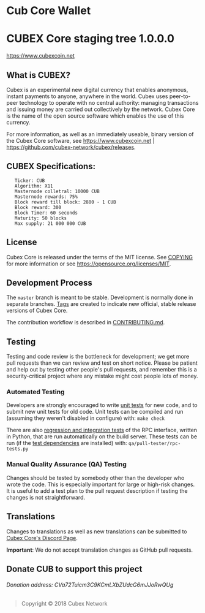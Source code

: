 # Cub Core Wallet

CUBEX Core staging tree 1.0.0.0
===============================

https://www.cubexcoin.net


What is CUBEX?
----------------

Cubex is an experimental new digital currency that enables anonymous, instant
payments to anyone, anywhere in the world. Cubex uses peer-to-peer technology
to operate with no central authority: managing transactions and issuing money
are carried out collectively by the network. Cubex Core is the name of the open
source software which enables the use of this currency.

For more information, as well as an immediately useable, binary version of
the Cubex Core software, see https://www.cubexcoin.net | https://github.com/cubex-network/cubex/releases.

##  CUBEX Specifications:

       Ticker: CUB
       Algorithm: X11
       Masternode colletral: 10000 CUB
       Masternode rewards: 75%
       Block reward till block: 2880 - 1 CUB
       Block reward: 300
       Block Timer: 60 seconds
       Maturity: 50 blocks
       Max supply: 21 000 000 CUB

License
-------

Cubex Core is released under the terms of the MIT license. See [COPYING](https://github.com/cubex-network/cubex/blob/master/COPYING) for more
information or see https://opensource.org/licenses/MIT.

Development Process
-------------------

The `master` branch is meant to be stable. Development is normally done in separate branches.
[Tags](https://github.com/cubex-network/cubex/tags) are created to indicate new official,
stable release versions of Cubex Core.

The contribution workflow is described in [CONTRIBUTING.md](https://github.com/cubex-network/cubex/blob/master/CONTRIBUTING.md).

Testing
-------

Testing and code review is the bottleneck for development; we get more pull
requests than we can review and test on short notice. Please be patient and help out by testing
other people's pull requests, and remember this is a security-critical project where any mistake might cost people
lots of money.

### Automated Testing

Developers are strongly encouraged to write [unit tests](/doc/unit-tests.md) for new code, and to
submit new unit tests for old code. Unit tests can be compiled and run
(assuming they weren't disabled in configure) with: `make check`

There are also [regression and integration tests](/qa) of the RPC interface, written
in Python, that are run automatically on the build server.
These tests can be run (if the [test dependencies](/qa) are installed) with: `qa/pull-tester/rpc-tests.py`


### Manual Quality Assurance (QA) Testing

Changes should be tested by somebody other than the developer who wrote the
code. This is especially important for large or high-risk changes. It is useful
to add a test plan to the pull request description if testing the changes is
not straightforward.

Translations
------------

Changes to translations as well as new translations can be submitted to
[Cubex Core's Discord Page](https://discord.gg/QHjwumq).


**Important**: We do not accept translation changes as GitHub pull requests.

## Donate CUB to support this project
###### Donation address: CVa72Tuicm3C9KCmLXbZUdcG6mJJoRwQUg

> Copyright © 2018 Cubex Network
